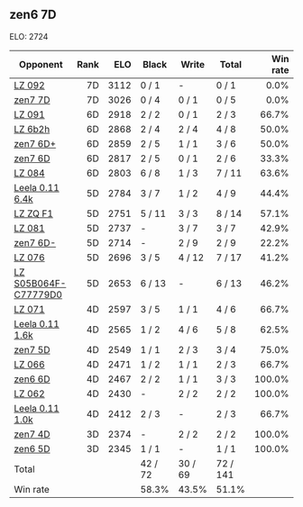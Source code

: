 ## zen6 7D ##

ELO: 2724

Opponent | Rank | ELO | Black | Write | Total | Win rate
---------|-----:|----:|-------|-------|-------|-------:
[LZ 092](LZ%20092.md) | 7D | 3112 | 0 / 1 | - | 0 / 1 | 0.0%
[zen7 7D](zen7%207D.md) | 7D | 3026 | 0 / 4 | 0 / 1 | 0 / 5 | 0.0%
[LZ 091](LZ%20091.md) | 6D | 2918 | 2 / 2 | 0 / 1 | 2 / 3 | 66.7%
[LZ 6b2h](LZ%206b2h.md) | 6D | 2868 | 2 / 4 | 2 / 4 | 4 / 8 | 50.0%
[zen7 6D+](zen7%206D+.md) | 6D | 2859 | 2 / 5 | 1 / 1 | 3 / 6 | 50.0%
[zen7 6D](zen7%206D.md) | 6D | 2817 | 2 / 5 | 0 / 1 | 2 / 6 | 33.3%
[LZ 084](LZ%20084.md) | 6D | 2803 | 6 / 8 | 1 / 3 | 7 / 11 | 63.6%
[Leela 0.11 6.4k](Leela%200.11%206.4k.md) | 5D | 2784 | 3 / 7 | 1 / 2 | 4 / 9 | 44.4%
[LZ ZQ F1](LZ%20ZQ%20F1.md) | 5D | 2751 | 5 / 11 | 3 / 3 | 8 / 14 | 57.1%
[LZ 081](LZ%20081.md) | 5D | 2737 | - | 3 / 7 | 3 / 7 | 42.9%
[zen7 6D-](zen7%206D-.md) | 5D | 2714 | - | 2 / 9 | 2 / 9 | 22.2%
[LZ 076](LZ%20076.md) | 5D | 2696 | 3 / 5 | 4 / 12 | 7 / 17 | 41.2%
[LZ S05B064F-C77779D0](LZ%20S05B064F-C77779D0.md) | 5D | 2653 | 6 / 13 | - | 6 / 13 | 46.2%
[LZ 071](LZ%20071.md) | 4D | 2597 | 3 / 5 | 1 / 1 | 4 / 6 | 66.7%
[Leela 0.11 1.6k](Leela%200.11%201.6k.md) | 4D | 2565 | 1 / 2 | 4 / 6 | 5 / 8 | 62.5%
[zen7 5D](zen7%205D.md) | 4D | 2549 | 1 / 1 | 2 / 3 | 3 / 4 | 75.0%
[LZ 066](LZ%20066.md) | 4D | 2471 | 1 / 2 | 1 / 1 | 2 / 3 | 66.7%
[zen6 6D](zen6%206D.md) | 4D | 2467 | 2 / 2 | 1 / 1 | 3 / 3 | 100.0%
[LZ 062](LZ%20062.md) | 4D | 2430 | - | 2 / 2 | 2 / 2 | 100.0%
[Leela 0.11 1.0k](Leela%200.11%201.0k.md) | 4D | 2412 | 2 / 3 | - | 2 / 3 | 66.7%
[zen7 4D](zen7%204D.md) | 3D | 2374 | - | 2 / 2 | 2 / 2 | 100.0%
[zen6 5D](zen6%205D.md) | 3D | 2345 | 1 / 1 | - | 1 / 1 | 100.0%
Total | | | 42 / 72 | 30 / 69 | 72 / 141 | 
Win rate| | | 58.3% | 43.5% | 51.1% | 
